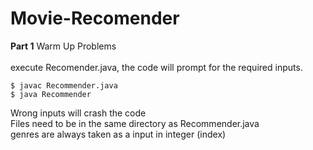 # Movie-Recomender

<b>Part 1</b>  Warm Up Problems <br><br>
execute Recomender.java, the code will prompt for the required inputs.

```
$ javac Recommender.java
$ java Recommender
```

Wrong inputs will crash the code <br>
Files need to be in the same directory as Recommender.java <br>
genres are always taken as a input in integer (index) <br>
